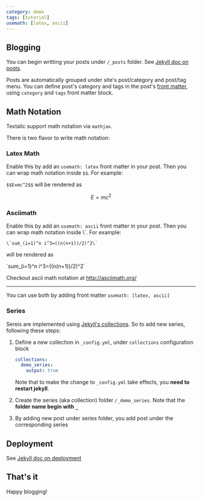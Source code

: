 ```yaml
---
category: demo
tags: [tutorial]
usemath: [latex, ascii]
---
```


## Blogging

You can begin writting your posts under `/_posts` folder. See [Jekyll doc on posts](https://jekyllrb.com/docs/posts/).

Posts are automatically grouped under site's post/category and post/tag menu. You can define post's category and tags in the post's [front matter](https://jekyllrb.com/docs/front-matter/), using `category` and `tags` front matter block.

## Math Notation

Textalic support math notation via `mathjax`.

There is two flavor to write math notation:

### Latex Math

Enable this by add an `usemath: latex` front matter in your post. Then you can wrap math notation inside `$$`. For example:

`$$E=mc^2$$` will be rendered as

$$E=mc^2$$

### Asciimath

Enable this by add an `usemath: ascii` front matter in your post. Then you can wrap math notation inside \\`. For example:

```
\`sum_(i=1)^n i^3=((n(n+1))/2)^2\`
```

will be rendered as

\`sum_(i=1)^n i^3=((n(n+1))/2)^2\`

Checkout ascii math notation at <http://asciimath.org/>

---

You can use both by adding front matter `usemath: [latex, ascii]`

### Series

Sereis are implemented using [Jekyll's collections](https://jekyllrb.com/docs/collections/). So to add new series, following these steps:

1. Define a new collection in `_config.yml`, under `collections` configuration block

    ```yaml
    collections:
      demo_series:
        output: true
    ```

    Note that to make the change to `_config.yml` take effects, you **need to restart jekyll**.

2. Create the series (aka collection) folder `/_demo_series`. Note that the **folder name begin with `_`**

3. By adding new post under series folder, you add post under the corresponding series

## Deployment

See [Jekyll doc on deployment](https://jekyllrb.com/docs/deployment/)

## That's it

Happy blogging!